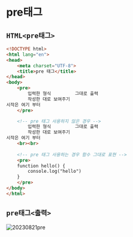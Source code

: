 # pre태그

## `HTML<pre태그>`
```html
<!DOCTYPE html>
<html lang="en">
<head>
    <meta charset="UTF-8">
    <title>pre 태그</title>
</head>
<body>
    <pre>
        입력한 형식         그대로 출력
        작성한 대로 보여주기
시작은 여기 부터
    </pre>

    <!-- pre 태그 사용하지 않은 경우 -->
        입력한 형식         그대로 출력
        작성한 대로 보여주기
시작은 여기 부터
    <br><br>
    
    <!-- pre 태그 사용하는 경우 함수 그대로 표현 -->    
    <pre>
    function hello() {
        console.log("hello")
    }    
    </pre>
</body>
</html>
```

## `pre태그<출력>`
![20230821pre](https://github.com/dev13y/TIL/assets/145516942/dabd9803-88ad-4020-857c-a68ce89ebea3)
